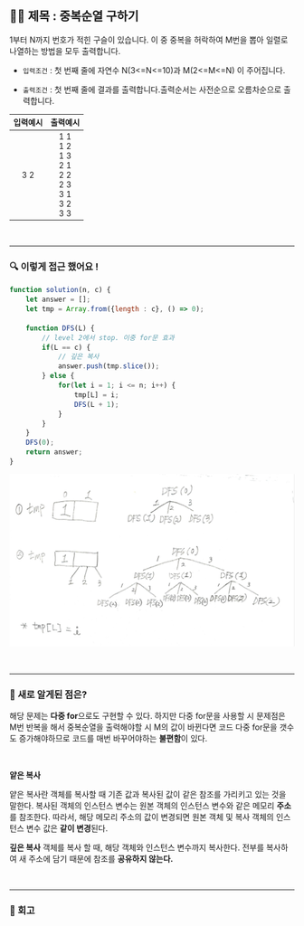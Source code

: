 ## ✍🏻 제목 : 중복순열 구하기
1부터 N까지 번호가 적힌 구슬이 있습니다. 이 중 중복을 허락하여 M번을 뽑아 일렬로 나열하는 방법을 모두 출력합니다.

- `입력조건` : 첫 번째 줄에 자연수 N(3<=N<=10)과 M(2<=M<=N) 이 주어집니다.

- `출력조건` : 첫 번째 줄에 결과를 출력합니다.출력순서는 사전순으로 오름차순으로 출력합니다.

|입력예시|출력예시|
|:------:|:----:|
|3 2|1 1</br>1 2</br>1 3</br>2 1</br>2 2</br>2 3</br>3 1</br>3 2</br>3 3|


</br>

---

### 🔍 이렇게 접근 했어요 !

```javascript
function solution(n, c) {
    let answer = [];
    let tmp = Array.from({length : c}, () => 0);

    function DFS(L) {
        // level 2에서 stop. 이중 for문 효과
        if(L == c) {
            // 깊은 복사
            answer.push(tmp.slice());
        } else {
            for(let i = 1; i <= n; i++) {
                tmp[L] = i;
                DFS(L + 1);
            }
        }
    }
    DFS(0);
    return answer;
}
```

![Alt text](image.png)

</br>

---

### 🎉 새로 알게된 점은?
해당 문제는 **다중 for**으로도 구현할 수 있다. 하지만 다중 for문을 사용할 시 문제점은 M번 반복을 해서 중복순열을 출력해야할 시 M의 값이 바뀐다면 코드 다중 for문을 갯수도 증가해야하므로 코드를 매번 바꾸어야하는 **불편함**이 있다.

</br>

**얕은 복사**

얕은 복사란 객체를 복사할 때 기존 값과 복사된 값이 같은 참조를 가리키고 있는 것을 말한다. 복사된 객체의 인스턴스 변수는 원본 객체의 인스턴스 변수와 같은 메모리 **주소**를 참조한다. 따라서, 해당 메모리 주소의 값이 변경되면 원본 객체 및 복사 객체의 인스턴스 변수 값은 **같이 변경**된다.

**깊은 복사**
객체를 복사 할 때, 해당 객체와 인스턴스 변수까지 복사한다. 전부를 복사하여 새 주소에 담기 때문에 참조를 **공유하지 않는다.**


</br>

---

### 🐾 회고
